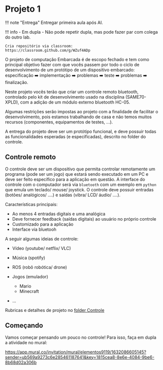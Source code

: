 # Projeto 1 

!!! note "Entrega"
    Entregar primeira aula após AI.
    
!!! info 
    - Em dupla
    - Não pode repetir dupla, mas pode fazer par com colega do outro lab.

    Cria repositório via classroom: https://classroom.github.com/g/WZuf4ADp
    
O projeto de computação Embarcada é de escopo fechado e tem como principal objetivo fazer com que vocês passem por todo o ciclo de desenvolvimento de um protótipo de um dispositivo embarcado: especificação :arrow_right: implementação :arrow_right: problemas :arrow_right: teste :arrow_right: problemas :arrow_right: finalização.

Neste projeto vocês terão que criar um controle remoto bluetooth, controlado pelo kit de desenvolvimento usado na disciplina (SAME70-XPLD), com a adição de um módulo externo bluetooth HC-05.

Algumas restrições serão impostas ao projeto com a finalidade de facilitar o desenvolvimento, pois estamos trabalhando de casa e não temos muitos recursos (componentes, equipamentos de testes, ...).

A entrega do projeto deve ser um protótipo funcional, e deve possuir todas as funcionalidades esperadas (e especificadas), descrito no folder do controle.

<!--
## Máquina de venda automática

A máquina de venda deve ser um sistema autônomo que permite a um usuário escolher entre **dois** ou mais itens e comprar **uma** ou mais unidades desse item. O "pagamento" será realizada via um `app android` com pagamento via `bluetooth`. A seleção dos itens deve ser feita na própria máquina via uma interface homem máquina (IHM). 

Características principais:

- Autônoma 
- Pagamento via `app - bluetooth`
- Ao menos dois produtos diferentes
- Mais de um item do mesmo produto disponível.

A seguir algumas ideias de venda:

- Filamento impressora 3D
- Materiais de papelaria (lápis/ caneta/ ...)
- Criptomoedas
- Doces
- Poesias 
- ....

Rubricas e detalhes de projeto no [folder Vending Machine](https://github.com/Insper/ComputacaoEmbarcada/blob/master/Projeto%201/Folder-VendingMachine.pdf)

<embed src="https://insper.github.io/ComputacaoEmbarcadaa/Projeto-1/Folder-VendingMachine.pdf" type="application/pdf" width="500" height="375">

!!! tip
    Para acelerar o desenvolvimento desse projeto, disponibilizamos um projeto mecânico 'padrão', que pode ser editado para adequação a ideia de vocês. Esse projeto está no repositório da disciplina: `Projeto-1/VendingMachine` (3D e pdf para corte na laser).
    
    ![](imgs/Projeto-1/VendingMachine.jpeg){width=300}
    
    O material a ser utilizado é [foam board](https://www.printi.com.br/blog/foam-board-o-que-e-e-como-utilizar)
    
    > Esse protótipo foi desenvolvido pelo Luiz do FabLab
-->

## Controle remoto

O controle deve ser um dispositivo que permita controlar remotamente um programa (pode ser um jogo) que estará sendo executado em um PC e deve ser feito específico para a aplicação em questão. A interface do controle com o computador será via `bluetooth` com um exemplo em `python` que emula um teclado/ mouse/ joystick. O controle deve possuir entradas (botões/ analógicos/ ....) e saídas (vibra/ LCD/ áudio/ ....).

Características principais:

- Ao menos 4 entradas digitais e uma analógica
- Deve fornecer feedback (saídas digitais) ao usuário no próprio controle
- Customizado para a aplicação 
- Interface via bluetooh 

A seguir algumas ideias de controle:

- Vídeo (youtube/ netflix/ VLC)
- Música (spotify)
- ROS (robô robótica/ drone)
- Jogos (emulador)
    - Mario
    - Minecraft 
    
- ...

<!--
!!! note
    Junto com a apresentação do sistema embarcado deve-se entregar um estudo (protótipo) do design mecânico do controle (ergonomia), vocês poderam utilizar ajuda do pessoal do fablab para isso.
-->

Rubricas e detalhes de projeto no [folder Controle](https://github.com/Insper/ComputacaoEmbarcada/blob/master/Projeto%201/Folder-controle.pdf)

## Começando

Vamos começar pensando um pouco no controle! Para isso, faça em dupla a atividade no mural:

https://app.mural.co/invitation/mural/elementos9119/1632086605145?sender=ub569a9273c6e285461187641&key=1815cea8-8e6e-4084-9be6-8b68d02a306b
